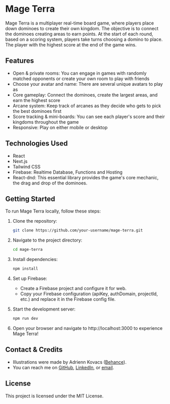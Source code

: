 # Mage Terra

Mage Terra is a multiplayer real-time board game, where players place down dominoes to create their own kingdom. The objective is to connect the dominoes creating areas to earn points. At the start of each round, based on a scoring system, players take turns choosing a domino to place. The player with the highest score at the end of the game wins.

## Features

- Open & private rooms: You can engage in games with randomly matched opponents or create your own room to play with friends
- Choose your avatar and name: There are several unique avatars to play as
- Core gameplay: Connect the dominoes, create the largest areas, and earn the highest score
- Arcane system: Keep track of arcanes as they decide who gets to pick the best dominoes first
- Score tracking & mini-boards: You can see each player's score and their kingdoms throughout the game
- Responsive: Play on either mobile or desktop

## Technologies Used

- React
- Next.js
- Tailwind CSS
- Firebase: Realtime Database, Functions and Hosting
- React-dnd: This essential library provides the game's core mechanic, the drag and drop of the dominoes.

## Getting Started

To run Mage Terra locally, follow these steps:

1. Clone the repository:

   ```bash
   git clone https://github.com/your-username/mage-terra.git
   ```

2. Navigate to the project directory:

   ```bash
   cd mage-terra
   ```

3. Install dependencies:

   ```bash
   npm install
   ```

4. Set up Firebase:

   - Create a Firebase project and configure it for web.
   - Copy your Firebase configuration (apiKey, authDomain, projectId, etc.) and replace it in the Firebase config file.

5. Start the development server:

   ```bash
   npm run dev
   ```

6. Open your browser and navigate to http://localhost:3000 to experience Mage Terra!

## Contact & Credits

- Illustrations were made by Adrienn Kovacs ([Behance](https://www.behance.net/adriennkovcs2)).
- You can reach me on [GitHub](https://github.com/SLorant), [LinkedIn](https://www.linkedin.com/in/l%C3%B3r%C3%A1nt-sutus-a32123238/), or [email](mailto:contact.mageterra@gmail.com).

## License

This project is licensed under the MIT License.
